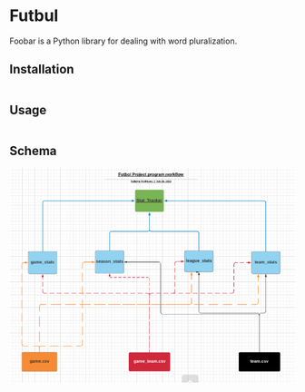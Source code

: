 # Futbul

Foobar is a Python library for dealing with word pluralization.

## Installation



```bash

```

## Usage

```

```

## Schema

![alt text](schema.png "Logo Title Text 1")
